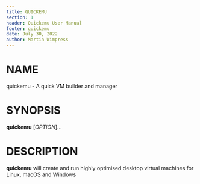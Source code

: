 ```yaml
---
title: QUICKEMU
section: 1
header: Quickemu User Manual
footer: quickemu
date: July 30, 2022
author: Martin Wimpress
---
```


# NAME

quickemu - A quick VM builder and manager

# SYNOPSIS

**quickemu** [*OPTION*]...

# DESCRIPTION

**quickemu** will create and run highly optimised desktop virtual machines for Linux,
macOS and Windows

